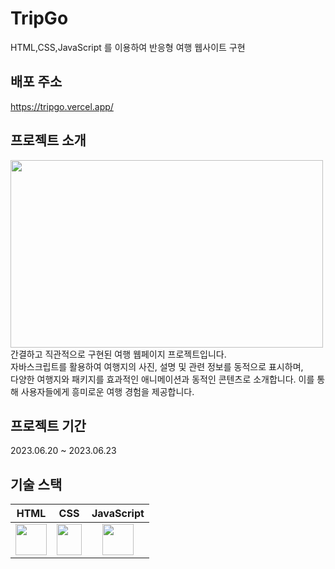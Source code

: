 # TripGo

HTML,CSS,JavaScript 를 이용하여 반응형 여행 웹사이트 구현

## 배포 주소
https://tripgo.vercel.app/

## 프로젝트 소개
<img src="https://github.com/HYBEN09/tripGo/assets/104710243/1055d2af-a02c-4f0d-8095-f063de709a1c" width="500" height="300" /> <br/>
간결하고 직관적으로 구현된 여행 웹페이지 프로젝트입니다. <br/>자바스크립트를 활용하여 여행지의 사진, 설명 및 관련 정보를 동적으로 표시하며, <br/>다양한 여행지와 패키지를 효과적인 애니메이션과 동적인 콘텐츠로 소개합니다. 이를 통해 사용자들에게 흥미로운 여행 경험을 제공합니다.


## 프로젝트 기간
2023.06.20 ~ 2023.06.23

## 기술 스택

|                                          HTML                                           |                                                                              CSS                                                                              |                                                  JavaScript                                                  |
| :-------------------------------------------------------------------------------------: | :-----------------------------------------------------------------------------------------------------------------------------------------------------------: | :----------------------------------------------------------------------------------------------------------: |
| <img src="https://www.w3.org/html/logo/img/mark-word-icon.png" width="50" height="50"/> | <img src="https://upload.wikimedia.org/wikipedia/commons/thumb/d/d5/CSS3_logo_and_wordmark.svg/800px-CSS3_logo_and_wordmark.svg.png" width="40" height="50"/> | <img src="https://upload.wikimedia.org/wikipedia/commons/6/6a/JavaScript-logo.png" width="50" height="50" /> |

